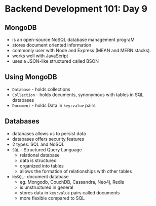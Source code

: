 # **Backend Development 101: Day 9**

## **MongoDB**

-   is an open-source NoSQL database management prograM
-   stores document oriented information
-   commonly user with Node and Express (MEAN and MERN stacks).
-   works well with JavaScript
-   uses a JSON-like structured called BSON

## **Using MongoDB**

-   `Database` - holds collections
-   `Collection` - holds documents, synonymous with tables in SQL databases
-   `Document` - holds Data in `key:value` pairs

## **Databases**

-   databases allows us to persist data
-   databases offers security features
-   2 types: SQL and NoSQL
-   `SQL` - Structured Query Language
    -   relational database
    -   data is structured
    -   organized into tables
    -   allows the formation of relationships with other tables
-   `NoSQL`- document database
    -   eg. Mongodb, CouchDB, Cassandra, Neo4j, Redis
    -   is unstructured in general
    -   stores data in `key:value` pairs called documents
    -   more flexible compared to SQL